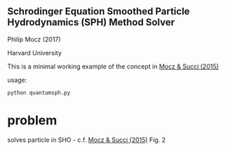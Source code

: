 ## Schrodinger Equation Smoothed Particle Hydrodynamics (SPH) Method Solver

Philip Mocz (2017)

Harvard University


This is a minimal working example of the concept in [Mocz & Succi (2015)](http://adsabs.harvard.edu/abs/2015PhRvE..91e3304M)

usage: 

```
python quantumsph.py
```

# problem

solves particle in SHO - c.f. [Mocz & Succi (2015)](http://adsabs.harvard.edu/abs/2015PhRvE..91e3304M) Fig. 2
